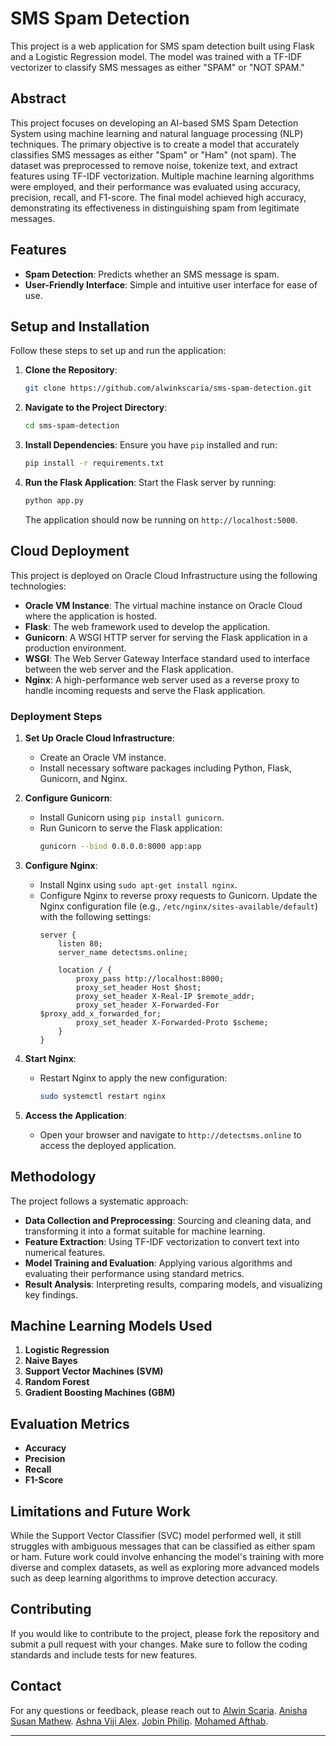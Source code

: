 # SMS Spam Detection

This project is a web application for SMS spam detection built using Flask and a Logistic Regression model. The model was trained with a TF-IDF vectorizer to classify SMS messages as either "SPAM" or "NOT SPAM."

## Abstract

This project focuses on developing an AI-based SMS Spam Detection System using machine learning and natural language processing (NLP) techniques. The primary objective is to create a model that accurately classifies SMS messages as either "Spam" or "Ham" (not spam). The dataset was preprocessed to remove noise, tokenize text, and extract features using TF-IDF vectorization. Multiple machine learning algorithms were employed, and their performance was evaluated using accuracy, precision, recall, and F1-score. The final model achieved high accuracy, demonstrating its effectiveness in distinguishing spam from legitimate messages.

## Features

- **Spam Detection**: Predicts whether an SMS message is spam.
- **User-Friendly Interface**: Simple and intuitive user interface for ease of use.

## Setup and Installation

Follow these steps to set up and run the application:

1. **Clone the Repository**:
   ```bash
   git clone https://github.com/alwinkscaria/sms-spam-detection.git
   ```

2. **Navigate to the Project Directory**:
   ```bash
   cd sms-spam-detection
   ```

3. **Install Dependencies**:
   Ensure you have `pip` installed and run:
   ```bash
   pip install -r requirements.txt
   ```

4. **Run the Flask Application**:
   Start the Flask server by running:
   ```bash
   python app.py
   ```

   The application should now be running on `http://localhost:5000`.

## Cloud Deployment

This project is deployed on Oracle Cloud Infrastructure using the following technologies:

- **Oracle VM Instance**: The virtual machine instance on Oracle Cloud where the application is hosted.
- **Flask**: The web framework used to develop the application.
- **Gunicorn**: A WSGI HTTP server for serving the Flask application in a production environment.
- **WSGI**: The Web Server Gateway Interface standard used to interface between the web server and the Flask application.
- **Nginx**: A high-performance web server used as a reverse proxy to handle incoming requests and serve the Flask application.

### Deployment Steps

1. **Set Up Oracle Cloud Infrastructure**:
   - Create an Oracle VM instance.
   - Install necessary software packages including Python, Flask, Gunicorn, and Nginx.

2. **Configure Gunicorn**:
   - Install Gunicorn using `pip install gunicorn`.
   - Run Gunicorn to serve the Flask application:
     ```bash
     gunicorn --bind 0.0.0.0:8000 app:app
     ```

3. **Configure Nginx**:
   - Install Nginx using `sudo apt-get install nginx`.
   - Configure Nginx to reverse proxy requests to Gunicorn. Update the Nginx configuration file (e.g., `/etc/nginx/sites-available/default`) with the following settings:
     ```
     server {
         listen 80;
         server_name detectsms.online;

         location / {
             proxy_pass http://localhost:8000;
             proxy_set_header Host $host;
             proxy_set_header X-Real-IP $remote_addr;
             proxy_set_header X-Forwarded-For $proxy_add_x_forwarded_for;
             proxy_set_header X-Forwarded-Proto $scheme;
         }
     }
     ```

4. **Start Nginx**:
   - Restart Nginx to apply the new configuration:
     ```bash
     sudo systemctl restart nginx
     ```

5. **Access the Application**:
   - Open your browser and navigate to `http://detectsms.online` to access the deployed application.

## Methodology

The project follows a systematic approach:

- **Data Collection and Preprocessing**: Sourcing and cleaning data, and transforming it into a format suitable for machine learning.
- **Feature Extraction**: Using TF-IDF vectorization to convert text into numerical features.
- **Model Training and Evaluation**: Applying various algorithms and evaluating their performance using standard metrics.
- **Result Analysis**: Interpreting results, comparing models, and visualizing key findings.

## Machine Learning Models Used

1. **Logistic Regression**
2. **Naive Bayes**
3. **Support Vector Machines (SVM)**
4. **Random Forest**
5. **Gradient Boosting Machines (GBM)**

## Evaluation Metrics

- **Accuracy**
- **Precision**
- **Recall**
- **F1-Score**

## Limitations and Future Work

While the Support Vector Classifier (SVC) model performed well, it still struggles with ambiguous messages that can be classified as either spam or ham. Future work could involve enhancing the model's training with more diverse and complex datasets, as well as exploring more advanced models such as deep learning algorithms to improve detection accuracy.

## Contributing

If you would like to contribute to the project, please fork the repository and submit a pull request with your changes. Make sure to follow the coding standards and include tests for new features.

## Contact

For any questions or feedback, please reach out to 
[Alwin Scaria](mailto:alwinkscaria@gmail.com).
[Anisha Susan Mathew](anishasusan023@gmail.com).
[Ashna Viji Alex](ashnaalex15@gmail.com).
[Jobin Philip](jobin.philip4713@gmail.com).
[Mohamed Afthab](af7hab@gmail.com).

---
